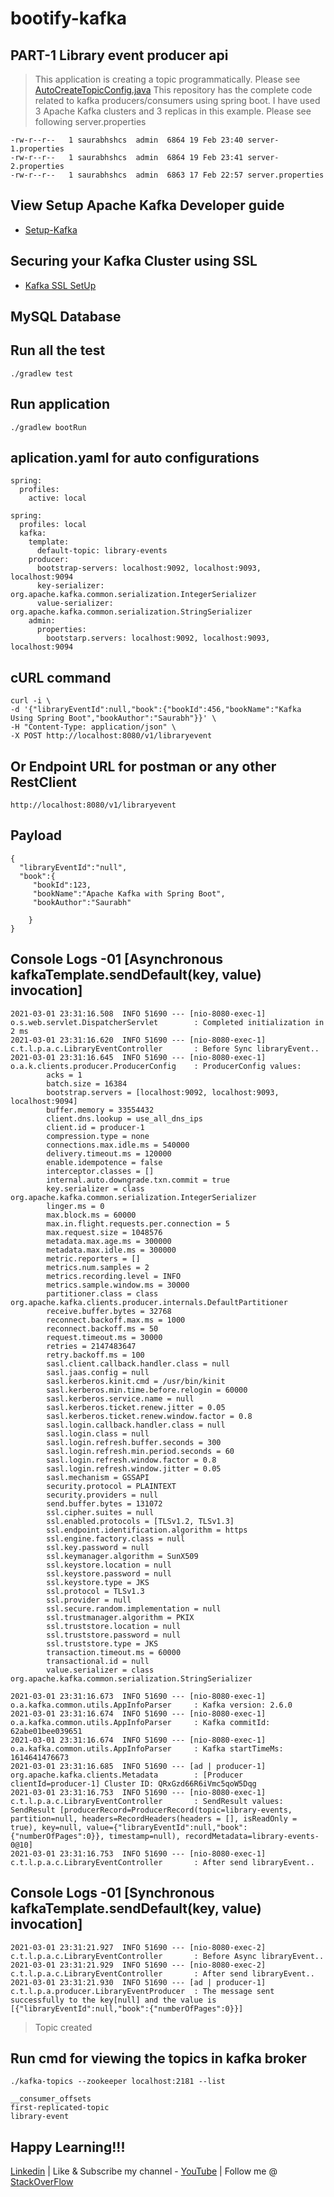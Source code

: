 # bootify-kafka

## PART-1 Library event producer api
> This application is creating a topic programmatically. Please see [AutoCreateTopicConfig.java](https://github.com/saurabhshcs/apache-kafka-learning/blob/main/library-producer-api/src/main/java/com/techsharezone/library/producer/api/config/AutoCreateTopicConfig.java)
> This repository has the complete code related to kafka producers/consumers using spring boot.
> I have used 3 Apache Kafka clusters and 3 replicas in this example. 
> Please see following server.properties

```
-rw-r--r--   1 saurabhshcs  admin  6864 19 Feb 23:40 server-1.properties
-rw-r--r--   1 saurabhshcs  admin  6864 19 Feb 23:41 server-2.properties
-rw-r--r--   1 saurabhshcs  admin  6863 17 Feb 22:57 server.properties
```

## View Setup Apache Kafka Developer guide

- [Setup-Kafka](https://github.com/saurabhshcs/apache-kafka-developer-guide/blob/main/README.md)

## Securing your Kafka Cluster using SSL

- [Kafka SSL SetUp](https://github.com/saurabhshcs/apache-kafka-developer-guide/blob/main/Kafka_Security_config.md)

## MySQL Database

## Run all the test 

`
./gradlew test
`

## Run application
`
./gradlew bootRun
`

## aplication.yaml for auto configurations

```
spring:
  profiles:
    active: local
    
spring:
  profiles: local
  kafka:
    template:
      default-topic: library-events
    producer:
      bootstrap-servers: localhost:9092, localhost:9093, localhost:9094
      key-serializer: org.apache.kafka.common.serialization.IntegerSerializer
      value-serializer: org.apache.kafka.common.serialization.StringSerializer
    admin:
      properties:
        bootstarp.servers: localhost:9092, localhost:9093, localhost:9094
```

## cURL command

```
curl -i \
-d '{"libraryEventId":null,"book":{"bookId":456,"bookName":"Kafka Using Spring Boot","bookAuthor":"Saurabh"}}' \
-H "Content-Type: application/json" \
-X POST http://localhost:8080/v1/libraryevent
```
## Or Endpoint URL for postman or any other RestClient

```
http://localhost:8080/v1/libraryevent
````
## Payload

```
{
  "libraryEventId":"null",
  "book":{
	 "bookId":123,
	 "bookName":"Apache Kafka with Spring Boot",
	 "bookAuthor":"Saurabh"

	}
}

```
## Console Logs -01 [Asynchronous kafkaTemplate.sendDefault(key, value) invocation]

```
2021-03-01 23:31:16.508  INFO 51690 --- [nio-8080-exec-1] o.s.web.servlet.DispatcherServlet        : Completed initialization in 2 ms
2021-03-01 23:31:16.620  INFO 51690 --- [nio-8080-exec-1] c.t.l.p.a.c.LibraryEventController       : Before Sync libraryEvent..
2021-03-01 23:31:16.645  INFO 51690 --- [nio-8080-exec-1] o.a.k.clients.producer.ProducerConfig    : ProducerConfig values: 
        acks = 1
        batch.size = 16384
        bootstrap.servers = [localhost:9092, localhost:9093, localhost:9094]
        buffer.memory = 33554432
        client.dns.lookup = use_all_dns_ips
        client.id = producer-1
        compression.type = none
        connections.max.idle.ms = 540000
        delivery.timeout.ms = 120000
        enable.idempotence = false
        interceptor.classes = []
        internal.auto.downgrade.txn.commit = true
        key.serializer = class org.apache.kafka.common.serialization.IntegerSerializer
        linger.ms = 0
        max.block.ms = 60000
        max.in.flight.requests.per.connection = 5
        max.request.size = 1048576
        metadata.max.age.ms = 300000
        metadata.max.idle.ms = 300000
        metric.reporters = []
        metrics.num.samples = 2
        metrics.recording.level = INFO
        metrics.sample.window.ms = 30000
        partitioner.class = class org.apache.kafka.clients.producer.internals.DefaultPartitioner
        receive.buffer.bytes = 32768
        reconnect.backoff.max.ms = 1000
        reconnect.backoff.ms = 50
        request.timeout.ms = 30000
        retries = 2147483647
        retry.backoff.ms = 100
        sasl.client.callback.handler.class = null
        sasl.jaas.config = null
        sasl.kerberos.kinit.cmd = /usr/bin/kinit
        sasl.kerberos.min.time.before.relogin = 60000
        sasl.kerberos.service.name = null
        sasl.kerberos.ticket.renew.jitter = 0.05
        sasl.kerberos.ticket.renew.window.factor = 0.8
        sasl.login.callback.handler.class = null
        sasl.login.class = null
        sasl.login.refresh.buffer.seconds = 300
        sasl.login.refresh.min.period.seconds = 60
        sasl.login.refresh.window.factor = 0.8
        sasl.login.refresh.window.jitter = 0.05
        sasl.mechanism = GSSAPI
        security.protocol = PLAINTEXT
        security.providers = null
        send.buffer.bytes = 131072
        ssl.cipher.suites = null
        ssl.enabled.protocols = [TLSv1.2, TLSv1.3]
        ssl.endpoint.identification.algorithm = https
        ssl.engine.factory.class = null
        ssl.key.password = null
        ssl.keymanager.algorithm = SunX509
        ssl.keystore.location = null
        ssl.keystore.password = null
        ssl.keystore.type = JKS
        ssl.protocol = TLSv1.3
        ssl.provider = null
        ssl.secure.random.implementation = null
        ssl.trustmanager.algorithm = PKIX
        ssl.truststore.location = null
        ssl.truststore.password = null
        ssl.truststore.type = JKS
        transaction.timeout.ms = 60000
        transactional.id = null
        value.serializer = class org.apache.kafka.common.serialization.StringSerializer

2021-03-01 23:31:16.673  INFO 51690 --- [nio-8080-exec-1] o.a.kafka.common.utils.AppInfoParser     : Kafka version: 2.6.0
2021-03-01 23:31:16.674  INFO 51690 --- [nio-8080-exec-1] o.a.kafka.common.utils.AppInfoParser     : Kafka commitId: 62abe01bee039651
2021-03-01 23:31:16.674  INFO 51690 --- [nio-8080-exec-1] o.a.kafka.common.utils.AppInfoParser     : Kafka startTimeMs: 1614641476673
2021-03-01 23:31:16.685  INFO 51690 --- [ad | producer-1] org.apache.kafka.clients.Metadata        : [Producer clientId=producer-1] Cluster ID: QRxGzd66R6iVmc5qoW5Dqg
2021-03-01 23:31:16.753  INFO 51690 --- [nio-8080-exec-1] c.t.l.p.a.c.LibraryEventController       : SendResult values: SendResult [producerRecord=ProducerRecord(topic=library-events, partition=null, headers=RecordHeaders(headers = [], isReadOnly = true), key=null, value={"libraryEventId":null,"book":{"numberOfPages":0}}, timestamp=null), recordMetadata=library-events-0@10]
2021-03-01 23:31:16.753  INFO 51690 --- [nio-8080-exec-1] c.t.l.p.a.c.LibraryEventController       : After send libraryEvent..

```
## Console Logs -01 [Synchronous kafkaTemplate.sendDefault(key, value) invocation]

```
2021-03-01 23:31:21.927  INFO 51690 --- [nio-8080-exec-2] c.t.l.p.a.c.LibraryEventController       : Before Async libraryEvent..
2021-03-01 23:31:21.929  INFO 51690 --- [nio-8080-exec-2] c.t.l.p.a.c.LibraryEventController       : After send libraryEvent..
2021-03-01 23:31:21.930  INFO 51690 --- [ad | producer-1] c.t.l.p.a.producer.LibraryEventProducer  : The message sent successfully to the key[null] and the value is [{"libraryEventId":null,"book":{"numberOfPages":0}}]

```

> Topic created 

## Run cmd for viewing the topics in kafka broker

`
./kafka-topics --zookeeper localhost:2181 --list
`

```
__consumer_offsets
first-replicated-topic
library-event
```

## Happy Learning!!!


[Linkedin](https://www.linkedin.com/in/saurabhshcs/) | Like & Subscribe my channel - [YouTube](https://www.youtube.com/channel/UCSQqjPw7_tfx1Ie4yYHbcxQ?pbjreload=102) | Follow me @ [StackOverFlow](https://stackoverflow.com/users/10719720/saurabhshcs?tab=profile)
